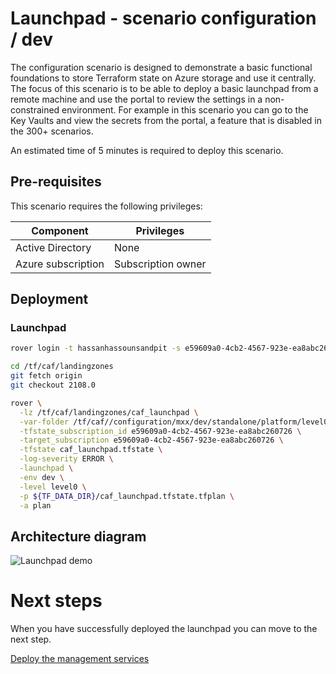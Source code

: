 # Launchpad - scenario configuration / dev

The configuration scenario is designed to demonstrate a basic functional foundations to store Terraform state on Azure storage and use it centrally.
The focus of this scenario is to be able to deploy a basic launchpad from a remote machine and use the portal to review the settings in a non-constrained environment.
For example in this scenario you can go to the Key Vaults and view the secrets from the portal, a feature that is disabled in the 300+ scenarios.

An estimated time of 5 minutes is required to deploy this scenario.

## Pre-requisites

This scenario requires the following privileges:

| Component          | Privileges         |
|--------------------|--------------------|
| Active Directory   | None               |
| Azure subscription | Subscription owner |

## Deployment


### Launchpad

```bash
rover login -t hassanhassounsandpit -s e59609a0-4cb2-4567-923e-ea8abc260726

cd /tf/caf/landingzones
git fetch origin
git checkout 2108.0

rover \
  -lz /tf/caf/landingzones/caf_launchpad \
  -var-folder /tf/caf//configuration/mxx/dev/standalone/platform/level0/launchpad \
  -tfstate_subscription_id e59609a0-4cb2-4567-923e-ea8abc260726 \
  -target_subscription e59609a0-4cb2-4567-923e-ea8abc260726 \
  -tfstate caf_launchpad.tfstate \
  -log-severity ERROR \
  -launchpad \
  -env dev \
  -level level0 \
  -p ${TF_DATA_DIR}/caf_launchpad.tfstate.tfplan \
  -a plan

```

## Architecture diagram
![Launchpad demo](../../../../../../documentation/img/launchpad-demo.PNG)


# Next steps

When you have successfully deployed the launchpad you can  move to the next step.


 [Deploy the management services](../../level1/management/readme.md)
